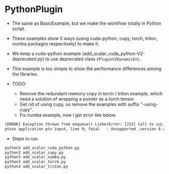 # PythonPlugin

+ The same as BasicExample, but we make the workflow totally in Python script.

+ These examples show 5 ways (using cuda-python, cupy, torch, triton, numba packages respectively) to make it.

+ We keep a cuda-python example (add_scalar_cuda_python-V2-deprecated.py) to use deprecated class `IPluginV2DynamicExt`.

+ This example is too simple to show the performance differences among the libraries.

+ TODO:
  + Remove the redundant memory copy in torch / triton example, which need a solution of wrapping a pointer as a torch.tensor.
  + Get rid of using cupy, so remove the examples with suffix "-using-cupy".
  + Fix numba example, now I get error like below.

```txt
[ERROR] Exception thrown from enqueue() LinkerError: [222] Call to cuLinkAddData results in CUDA_ERROR_UNSUPPORTED_PTX_VERSION
ptxas application ptx input, line 9; fatal   : Unsupported .version 8.4; current version is '8.3'
```

+ Steps to run.

```bash
python3 add_scalar_cuda_python.py
python3 add_scalar_cupy.py
python3 add_scalar_numba.py
python3 add_scalar_torch.py
python3 add_scalar_triton.py
```
